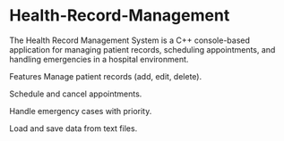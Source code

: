 # Health-Record-Management

The Health Record Management System is a C++ console-based application for managing patient records, scheduling appointments, and handling emergencies in a hospital environment.

Features
Manage patient records (add, edit, delete).

Schedule and cancel appointments.

Handle emergency cases with priority.

Load and save data from text files.
